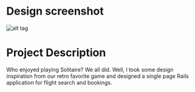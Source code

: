 # Design screenshot
![alt tag](https://raw.githubusercontent.com/silentx09/Flight-bookings---Rails/master/public/snapshot.jpg)

# Project Description
Who enjoyed playing Solitaire? We all did. Well, I took some design inspiration from our retro favorite game and designed a single page Rails application for flight search and bookings.

